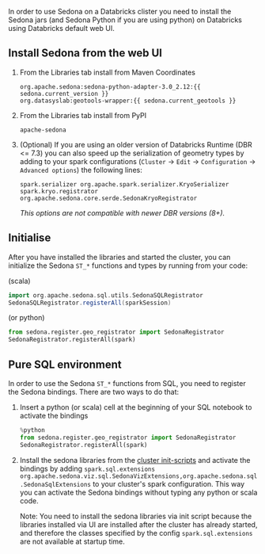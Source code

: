 
In order to use Sedona on a Databricks clister you need to install the Sedona jars (and Sedona Python if you are using python) on Databricks using Databricks default web UI.

## Install Sedona from the web UI

1) From the Libraries tab install from Maven Coordinates
    ```
    org.apache.sedona:sedona-python-adapter-3.0_2.12:{{ sedona.current_version }}
    org.datasyslab:geotools-wrapper:{{ sedona.current_geotools }}
    ```

2) From the Libraries tab install from PyPI
    ```
    apache-sedona
    ```

3) (Optional) If you are using an older version of Databricks Runtime (DBR <= 7.3) you can also speed up the serialization of geometry types by adding to your spark configurations (`Cluster` -> `Edit` -> `Configuration` -> `Advanced options`) the following lines:

    ```
    spark.serializer org.apache.spark.serializer.KryoSerializer
    spark.kryo.registrator org.apache.sedona.core.serde.SedonaKryoRegistrator
    ```

    *This options are not compatible with newer DBR versions (8+).*

## Initialise

After you have installed the libraries and started the cluster, you can initialize the Sedona `ST_*` functions and types by running from your code: 

(scala)
```Scala
import org.apache.sedona.sql.utils.SedonaSQLRegistrator
SedonaSQLRegistrator.registerAll(sparkSession)
```

(or python)
```Python
from sedona.register.geo_registrator import SedonaRegistrator
SedonaRegistrator.registerAll(spark)
```

## Pure SQL environment
 
In order to use the Sedona `ST_*` functions from SQL, you need to register the Sedona bindings. There are two ways to do that:

1) Insert a python (or scala) cell at the beginning of your SQL notebook to activate the bindings

    ```Python
    %python
    from sedona.register.geo_registrator import SedonaRegistrator
    SedonaRegistrator.registerAll(spark)
    ```

2) Install the sedona libraries from the [cluster init-scripts](https://docs.databricks.com/clusters/init-scripts.html) and activate the bindings by adding `spark.sql.extensions org.apache.sedona.viz.sql.SedonaVizExtensions,org.apache.sedona.sql.SedonaSqlExtensions` to your cluster's spark configuration. This way you can activate the Sedona bindings without typing any python or scala code. 

    Note: You need to install the sedona libraries via init script because the libraries installed via UI are installed after the cluster has already started, and therefore the classes specified by the config `spark.sql.extensions` are not available at startup time.


